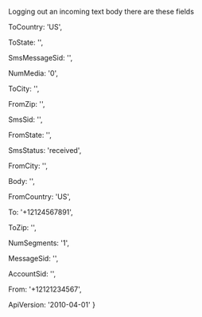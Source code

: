 Logging out an incoming text body there are these fields

ToCountry: 'US',

ToState: '',

SmsMessageSid: '',

NumMedia: '0',

ToCity: '',

FromZip: '',

SmsSid: '',

FromState: '',

SmsStatus: 'received',

FromCity: '',

Body: '',

FromCountry: 'US',

To: '+12124567891',

ToZip: '',

NumSegments: '1',

MessageSid: '',

AccountSid: '',

From: '+12121234567',

ApiVersion: '2010-04-01' }
